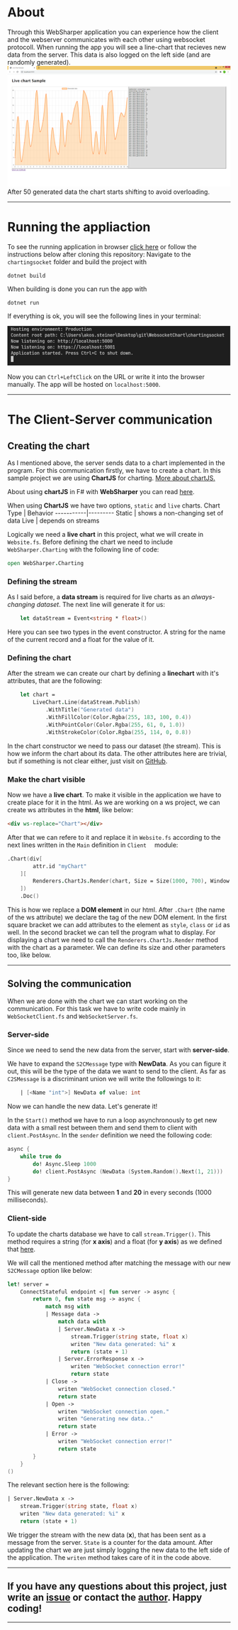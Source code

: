 # About
Through this WebSharper application you can experience how the client and the webserver communicates with each other using websocket protocoll.
When running the app you will see a line-chart that recieves new data from the server. This data is also logged on the left side (and are randomly generated).
![screenshot](/chartingsocket/media/screenshot.png)
After 50 generated data the chart starts shifting to avoid overloading.
___
# Running the appliaction

To see the running application in browser [click here]() or follow the instructions below after cloning this repository:
Navigate to the `chartingsocket` folder and build the project with
```
dotnet build
```
When building is done you can run the app with
```
dotnet run
```
If everything is ok, you will see the following lines in your terminal:

![run](/chartingsocket/media/run.png)

Now you can `Ctrl+LeftClick` on the URL or write it into the browser manually. The app will be hosted on `localhost:5000`.
___
# The Client-Server communication
## Creating the chart
As I mentioned above, the server sends data to a chart implemented in the program. For this communication firstly, we have to create a chart. In this sample project we are using **ChartJS** for charting. [More about chartJS.](https://www.chartjs.org/docs/3.4.1/)

About using **chartJS** in F# with **WebSharper** you can read [here](https://github.com/dotnet-websharper/chartjs).

When using **ChartJS** we have two options, `static` and `live` charts.
Chart Type | Behavior
-----------|---------
Static | shows a non-changing set of data
Live | depends on streams

Logically we need a **live chart** in this project, what we will create in `Website.fs`.
Before defining the chart we need to include `WebSharper.Charting` with the following line of code:
```fs
open WebSharper.Charting
```
### Defining the stream
As I said before, a **data stream** is required for live charts as an *always-changing dataset*. The next line will generate it for us:
```fs
    let dataStream = Event<string * float>()
```
Here you can see two types in the event constructor. A string for the name of the current record and a float for the value of it.
### Defining the chart
After the stream we can create our chart by defining a **linechart** with it's attributes, that are the following:
```fs
    let chart =
        LiveChart.Line(dataStream.Publish)
            .WithTitle("Generated data")
            .WithFillColor(Color.Rgba(255, 183, 100, 0.4))
            .WithPointColor(Color.Rgba(255, 61, 0, 1.0))
            .WithStrokeColor(Color.Rgba(255, 114, 0, 0.8))
``` 
In the chart constructor we need to pass our dataset (the stream). This is how we inform the chart about its data. The other attributes here are trivial, but if something is not clear either, just visit on [GitHub](https://github.com/dotnet-websharper/charting).
### Make the chart visible
Now we have a **live chart**. To make it visible in the application we have to create place for it in the html. As we are working on a ws project, we can create ws attributes in the **html**, like below:
```html
<div ws-replace="Chart"></div>
```
After that we can refere to it and replace it in `Website.fs` according to the next lines written in the `Main` definition in `Client  ` module:
```fs
.Chart(div[
        attr.id "myChart"
    ][
        Renderers.ChartJs.Render(chart, Size = Size(1000, 700), Window = 50)
    ])
    .Doc()
```
This is how we replace a **DOM element** in our html. After `.Chart` (the name of the ws attribute) we declare the tag of the new DOM element. In the first square bracket we can add attributes to the element as `style`, `class` or `id` as well. In the second bracket we can tell the program what to display. For displaying a chart we need to call the `Renderers.ChartJs.Render` method with the chart as a parameter. We can define its size and other parameters too, like below.
___
## Solving the communication
When we are done with the chart we can start working on the communication. For this task we have to write code mainly in `WebSocketClient.fs` and `WebSocketServer.fs`.
### Server-side
Since we need to send the new data from the server, start with **server-side**.

We have to expand the `S2CMessage` type with **NewData**. As you can figure it out, this will be the type of the data we want to send to the client.
As far as `C2SMessage` is a discriminant union we will write the followings to it:
```fs
    | [<Name "int">] NewData of value: int
```
Now we can handle the new data. Let's generate it!

In the `Start()` method we have to run a loop asynchronously to get new data with a small rest between them and send them to client with `client.PostAsync`. In the `sender` definition we need the following code:
```fs
async { 
    while true do
        do! Async.Sleep 1000
        do! client.PostAsync (NewData (System.Random().Next(1, 21)))
}
```
This will generate new data between **1** and **20** in every seconds (1000 milliseconds).
### Client-side
To update the charts database we have to call `stream.Trigger()`. This method requires a string (for **x axis**) and a float (for **y axis**) as we defined that [here](#Defining-the-stream).

We will call the mentioned method after matching the message with our new `S2CMessage` option like below:
```fs
let! server =
    ConnectStateful endpoint <| fun server -> async {
        return 0, fun state msg -> async {
            match msg with
            | Message data ->
                match data with
                | Server.NewData x ->
                    stream.Trigger(string state, float x)
                    writen "New data generated: %i" x
                    return (state + 1)
                | Server.ErrorResponse x ->
                    writen "WebSocket connection error!"
                    return state
            | Close ->
                writen "WebSocket connection closed."
                return state
            | Open ->
                writen "WebSocket connection open."
                writen "Generating new data.."
                return state
            | Error ->
                writen "WebSocket connection error!"
                return state
        }
    }
()
```
The relevant section here is the following:
```fs
| Server.NewData x ->
    stream.Trigger(string state, float x)
    writen "New data generated: %i" x
    return (state + 1)
```
We trigger the stream with the new data (**x**), that has been sent as a message from the server. `State` is a counter for the data amount. 
After updating the chart we are just simply logging the new data to the left side of the application. The `writen` method takes care of it in the code above.
___
## If you have any questions about this project, just write an [issue](https://github.com/websharper-samples/WebsocketChart/issues) or contact the [author](https://github.com/steiner2001). **Happy coding!**
___